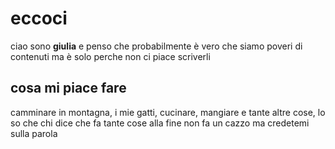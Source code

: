 # eccoci

ciao sono **giulia** e penso che probabilmente è vero che siamo poveri di contenuti ma è solo perche non ci piace scriverli

## cosa mi piace fare
camminare in montagna, i mie gatti, cucinare, mangiare e tante altre cose, lo so che chi dice che fa tante cose alla fine non fa un cazzo ma credetemi sulla parola